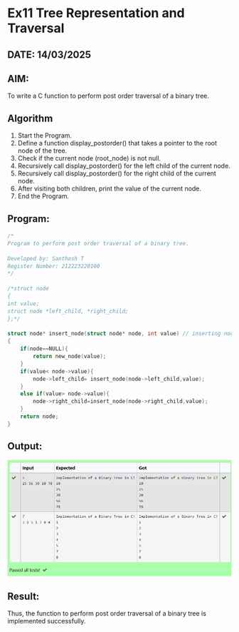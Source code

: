 # Ex11 Tree Representation and Traversal
## DATE: 14/03/2025
## AIM:
To write a C function to perform post order traversal of a binary tree.

## Algorithm   
1. Start the Program.
2. Define a function display_postorder() that takes a pointer to the root node of the tree. 
3. Check if the current node (root_node) is not null. 
4. Recursively call display_postorder() for the left child of the current node. 
5. Recursively call display_postorder() for the right child of the current node. 
6. After visiting both children, print the value of the current node. 
7. End the Program.

## Program:
```c
/*
Program to perform post order traversal of a binary tree.

Developed by: Santhosh T
Register Number: 212223220100
*/

/*struct node
{
int value;
struct node *left_child, *right_child;
};*/

struct node* insert_node(struct node* node, int value) // inserting nodes!
{
    if(node==NULL){
        return new_node(value);
    }
    if(value< node->value){
        node->left_child= insert_node(node->left_child,value);
    }
    else if(value> node->value){
        node->right_child=insert_node(node->right_child,value);
    }
    return node;
}

```

## Output:

![alt text](tree_representaion_traversal.png)

## Result:
Thus, the function to perform post order traversal of a binary tree is implemented successfully.
